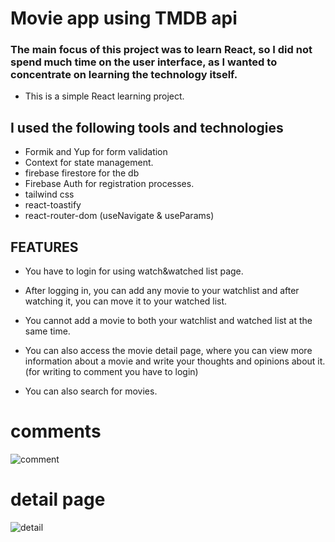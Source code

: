 # Movie app using TMDB api

<h3 >
The main focus of this project was to learn React, so I did not spend much time on the user interface, as I wanted to concentrate on learning the technology itself.
</h3>

- This is a simple React learning project.

## I used the following tools and technologies

- Formik and Yup for form validation 
- Context for state management.
- firebase firestore for the db
- Firebase Auth for registration processes.
- tailwind css
- react-toastify 
- react-router-dom (useNavigate & useParams)



## FEATURES

- You have to login for using watch&watched list page.

- After logging in, you can add any movie to your watchlist and after watching it, you can move it to your watched list.

- You cannot add a movie to both your watchlist and watched list at the same time.

- You can also access the movie detail page, where you can view more information about a movie and write your thoughts and opinions about it. (for writing to comment you have to login)

- You can also search for movies.

# comments 
![comment](https://user-images.githubusercontent.com/101927776/218274633-01424b3d-a931-4920-aedb-f51d74557d69.png)



# detail page
![detail](https://user-images.githubusercontent.com/101927776/218274644-22fd3dff-fac5-4a25-a12b-c4ea2e49a338.png)
